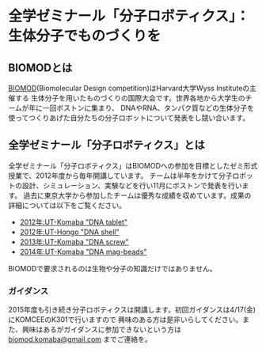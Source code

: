 # 全学ゼミナール「分子ロボティクス」：生体分子でものづくりを
## BIOMODとは
[BIOMOD](http://biomod.net)(Biomolecular Design competition)はHarvard大学Wyss Instituteの主催する
生体分子を用いたものづくりの国際大会です。世界各地から大学生のチームが年に一回ボストンに集まり、
DNAやRNA、タンパク質などの生体分子を使ってつくりあげた自分たちの分子ロボットについて発表をし競い合います。

## 全学ゼミナール「分子ロボティクス」とは
全学ゼミナール「分子ロボティクス」はBIOMODへの参加を目標としたゼミ形式授業で、2012年度から毎年開講しています。
チームは半年をかけて分子ロボットの設計、シミュレーション、実験などを行い11月にボストンで発表を行います。
過去に東京大学から参加したチームは優秀な成績を収めています。成果の詳細については以下をご覧ください。

* [2012年:UT-Komaba "DNA tablet"](http://openwetware.org/wiki/Biomod/2012/UTokyo/UT-Komaba)
* [2012年:UT-Hongo  "DNA shell"](http://openwetware.org/wiki/Biomod/2012/UTokyo/UT-Hongo)
* [2013年:UT-Komaba "DNA screw"](http://openwetware.org/wiki/Biomod/2013/Komaba)
* [2014年:UT-Komaba "DNA mag-beads"](http://openwetware.org/wiki/Biomod/2014)

BIOMODで要求されるのは生物や分子の知識だけではありません。

### ガイダンス
2015年度も引き続き分子ロボティクスは開講します。初回ガイダンスは4/17(金)にKOMCEEのK301で行いますので
興味のある方は是非いらしてください。また、興味はあるがガイダンスに参加できないという方は biomod.komaba@gmail.com
までご連絡を。
